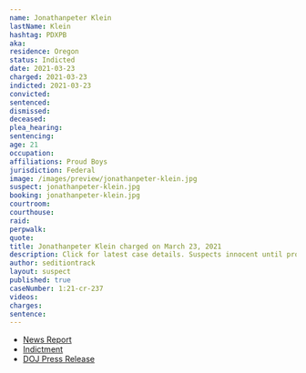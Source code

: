 ```yaml
---
name: Jonathanpeter Klein
lastName: Klein
hashtag: PDXPB
aka:
residence: Oregon
status: Indicted
date: 2021-03-23
charged: 2021-03-23
indicted: 2021-03-23
convicted:
sentenced:
dismissed:
deceased:
plea_hearing:
sentencing:
age: 21
occupation:
affiliations: Proud Boys
jurisdiction: Federal
image: /images/preview/jonathanpeter-klein.jpg
suspect: jonathanpeter-klein.jpg
booking: jonathanpeter-klein.jpg
courtroom:
courthouse:
raid:
perpwalk:
quote:
title: Jonathanpeter Klein charged on March 23, 2021
description: Click for latest case details. Suspects innocent until proven guilty.
author: seditiontrack
layout: suspect
published: true
caseNumber: 1:21-cr-237
videos:
charges:
sentence:
---
```


- [News Report](https://www.oregonlive.com/crime/2021/03/2-oregon-brothers-arrested-on-federal-charges-stemming-from-alleged-role-in-us-capitol-riot.html?outputType=amp&__twitter_impression=true)
- [Indictment](https://www.justice.gov/usao-dc/case-multi-defendant/file/1382871/download)
- [DOJ Press Release](https://www.justice.gov/usao-dc/pr/two-brothers-including-self-identified-proud-boy-charged-and-ordered-detained-crimes)
